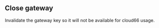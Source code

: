 <!-- usedin: [ _legacy_docker/Toolbelt/gateway.md, _maestro/Toolbelt/gateway.md, _node/toolbelt/gateway.md, _rails/Toolbelt/gateway.md] -->


## Close gateway

Invalidate the gateway key so it will not be available for cloud66 usage.
